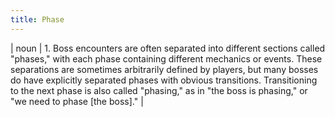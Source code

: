 ```yaml
---
title: Phase
---
```

| noun | 1.  	Boss encounters are often separated into different sections called "phases," with each phase containing different mechanics or events. These separations are sometimes arbitrarily defined by players, but many bosses do have explicitly separated phases with obvious transitions. Transitioning to the next phase is also called "phasing," as in "the boss is phasing," or "we need to phase [the boss]."	|
